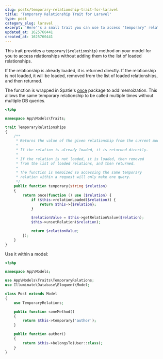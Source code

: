 ```yaml
---
slug: posts/temporary-relationship-trait-for-laravel
title: 'Temporary Relationship Trait for Laravel'
type: post
category_slug: laravel
excerpt: 'Here''s a small trait you can use to access "temporary" relationships in Laravel.'
updated_at: 1625760441
created_at: 1625760441
---
```


This trait provides a `temporary($relationship)` method on your model for you to access relationships without adding them to the list of loaded relationships.

If the relationship is already loaded, it is returned directly. If the relationship is not loaded, it will be loaded, removed from the list of loaded relationships, and then returned.

The function is wrapped in Spatie's [once](https://github.com/spatie/once) package to add memoization. This allows the same temporary relationship to be called multiple times without multiple DB queries.

```php
<?php

namespace App\Models\Traits;

trait TemporaryRelationships
{
    /**
     * Returns the value of the given relationship from the current model.
     *
     * If the relation is already loaded, it is returned directly.
     *
     * If the relation is not loaded, it is loaded, then removed
     * from the list of loaded relations, and then returned.
     *
     * The function is memoized so accessing the same temporary
     * relation within a request will only make one query.
     */
    public function temporary(string $relation)
    {
        return once(function () use ($relation) {
            if ($this->relationLoaded($relation)) {
                return $this->{$relation};
            }

            $relationValue = $this->getRelationValue($relation);
            $this->unsetRelation($relation);

            return $relationValue;
        });
    }
}
```

Use it within a model:

```php
<?php

namespace App\Models;

use App\Models\Traits\TemporaryRelations;
use Illuminate\Database\Eloquent\Model;

class Post extends Model
{
    use TemporaryRelations;

    public function someMethod()
    {
        return $this->temporary('author');
    }

    public function author()
    {
        return $this->belongsTo(User::class);
    }
}
```